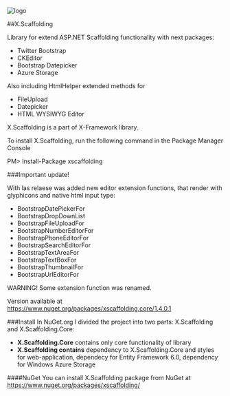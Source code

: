 ![logo](http://habr.habrastorage.org/post_images/cd1/e11/044/cd1e110448292251b0a55262ab63c46f.png)

##X.Scaffolding

Library for extend ASP.NET Scaffolding functionality with next packages:
* Twitter Bootstrap
* CKEditor
* Bootstrap Datepicker
* Azure Storage

Also including HtmlHelper extended methods  for
* FileUpload
* Datepicker
* HTML WYSIWYG Editor
 

X.Scaffolding is a part of X-Framework library.

To install X.Scaffolding, run the following command in the Package Manager Console 

PM> Install-Package xscaffolding


###Important update!

With las relaese was added new editor extension functions, that render with glyphicons and native html input type:

* BootstrapDatePickerFor  
* BootstrapDropDownList   
* BootstrapFileUploadFor  
* BootstrapNumberEditorFor
* BootstrapPhoneEditorFor 
* BootstrapSearchEditorFor
* BootstrapTextAreaFor    
* BootstrapTextBoxFor     
* BootstrapThumbnailFor   
* BootstrapUrlEditorFor   

WARNING!
Some extension function was renamed. 

Version available at https://www.nuget.org/packages/xscaffolding.core/1.4.0.1

###Install
In NuGet.org I divided the project into two parts: X.Scaffolding and X.Scaffolding.Core:<br />
* <b>X.Scaffolding.Core</b> contains only core functionality of library<br />
* <b>X.Scaffolding contains</b> dependency to X.Scaffolding.Core and styles for web-application, dependecy for Entity Framework 6.0, dependency for Windows Azure Storage


####NuGet
You can install X.Scaffolding package from NuGet at https://www.nuget.org/packages/xscaffolding/
 
